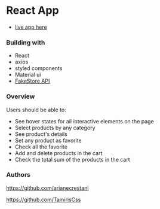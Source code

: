 # React App

- [live app here](https://online-shopping20.netlify.app/)

### Building with

- React
- axios
- styled components
- Material ui
- [FakeStore API](https://fakestoreapi.com/docs)

### Overview

Users should be able to:

- See hover states for all interactive elements on the page
- Select products by any category
- See product's details
- Set any product as favorite
- Check all the favorite
- Add and delete products in the cart
- Check the total sum of the products in the cart

### Authors

https://github.com/arianecrestani

https://github.com/TamirisCss

